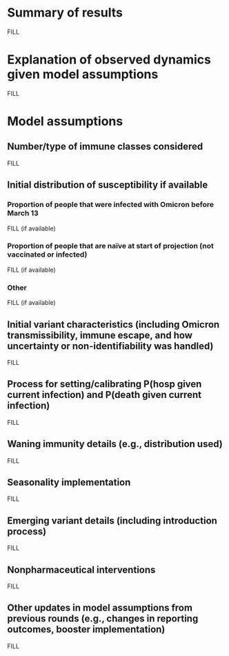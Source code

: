 # Summary of results
FILL 

# Explanation of observed dynamics given model assumptions
FILL

# Model assumptions
## Number/type of immune classes considered
FILL

## Initial distribution of susceptibility if available
### Proportion of people that were infected with Omicron before March 13
FILL (if available)
### Proportion of people that are naïve at start of projection (not vaccinated or infected)
FILL (if available)
### Other
FILL (if available)

## Initial variant characteristics (including Omicron transmissibility, immune escape, and how uncertainty or non-identifiability was handled) 
FILL

## Process for setting/calibrating P(hosp given current infection) and P(death given current infection)
FILL

## Waning immunity details (e.g., distribution used)
FILL

## Seasonality implementation
FILL

## Emerging variant details (including introduction process)
FILL

## Nonpharmaceutical interventions 
FILL

## Other updates in model assumptions from previous rounds (e.g., changes in reporting outcomes, booster implementation)
FILL
